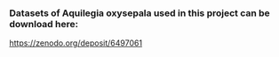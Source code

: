 ### Datasets of Aquilegia oxysepala used in this project can be download here:
https://zenodo.org/deposit/6497061
